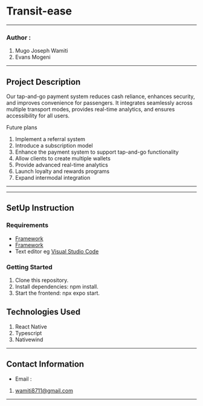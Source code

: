 #   Transit-ease
*****
### Author :
1. Mugo Joseph Wamiti 
2. Evans Mogeni
****
## Project Description
Our tap-and-go payment system reduces cash reliance, enhances security, and improves convenience for passengers. It integrates seamlessly across multiple transport modes, provides real-time analytics, and ensures accessibility for all users.


Future plans 

1. Implement a referral system
2. Introduce a subscription model
3. Enhance the payment system to support tap-and-go functionality
4. Allow clients to create multiple wallets
5. Provide advanced real-time analytics
6. Launch loyalty and rewards programs
7. Expand intermodal integration

******
*****
## SetUp Instruction
### Requirements
* [Framework](https://reactnative.dev/)
* [Framework](https://legacy.reactjs.org/)
* Text editor eg [Visual Studio Code](https://code.visualstudio.com/download)


### Getting Started
1. Clone this repository.
2. Install dependencies: npm install.
3. Start the frontend: npx expo start.


## Technologies Used
1. React Native
2. Typescript
3. Nativewind
*****
## Contact Information
* Email : 
1. wamiti8711@gmail.com
*****
